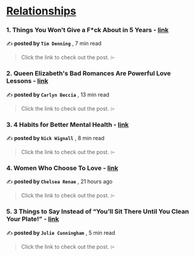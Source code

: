 
<h1><a href=https://medium.com/tag/relationships/recommended target="_blank" rel="noopener noreferrer">Relationships</a></h1>
<h3>1. Things You Won’t Give a F*ck About in 5 Years - <a href=https://medium.com/illumination-curated/things-you-wont-give-a-f-ck-about-in-5-years-929a508c97db?source=tag_recommended_feed---------0-84----------relationships----------33f29d5e_9e95_40c5_93e5_0bae2edd6927------- target="_blank" rel="noopener noreferrer">link</a></h3>

✍️ **posted by `Tim Denning`** <date> , 7 min read</date>

<blockquote>Click the link to check out the post. ⌲</blockquote>

<h3>2. Queen Elizabeth's Bad Romances Are Powerful Love Lessons - <a href=https://medium.com/history-of-women/queen-elizabeths-bad-romances-are-powerful-love-lessons-e61a8714f31a?source=tag_recommended_feed---------1-107----------relationships----------33f29d5e_9e95_40c5_93e5_0bae2edd6927------- target="_blank" rel="noopener noreferrer">link</a></h3>

✍️ **posted by `Carlyn Beccia`** <date> , 13 min read</date>

<blockquote>Click the link to check out the post. ⌲</blockquote>

<h3>3. 4 Habits for Better Mental Health - <a href=https://medium.com/@nickwignall/4-habits-for-better-mental-health-102e2c87448a?source=tag_recommended_feed---------2-85----------relationships----------33f29d5e_9e95_40c5_93e5_0bae2edd6927------- target="_blank" rel="noopener noreferrer">link</a></h3>

✍️ **posted by `Nick Wignall`** <date> , 8 min read</date>

<blockquote>Click the link to check out the post. ⌲</blockquote>

<h3>4. Women Who Choose To Love - <a href=https://medium.com/@themuseandthemaker/women-who-choose-to-love-438e71c906b5?source=tag_recommended_feed---------3-84----------relationships----------33f29d5e_9e95_40c5_93e5_0bae2edd6927------- target="_blank" rel="noopener noreferrer">link</a></h3>

✍️ **posted by `Chelsea Renae`** <date> , 21 hours ago</date>

<blockquote>Click the link to check out the post. ⌲</blockquote>

<h3>5. 3 Things to Say Instead of “You’ll Sit There Until You Clean Your Plate!” - <a href=https://medium.com/a-parent-is-born/3-things-to-say-instead-of-youll-sit-there-until-you-clean-your-plate-99025cfbeb22?source=tag_recommended_feed---------4-107----------relationships----------33f29d5e_9e95_40c5_93e5_0bae2edd6927------- target="_blank" rel="noopener noreferrer">link</a></h3>

✍️ **posted by `Julie Cunningham`** <date> , 5 min read</date>

<blockquote>Click the link to check out the post. ⌲</blockquote>

